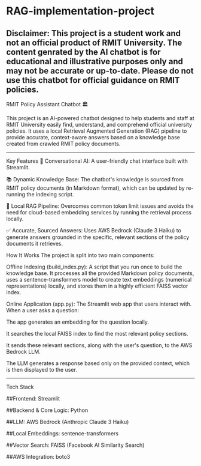 # RAG-implementation-project
Disclaimer: This project is a student work and not an official product of RMIT University. The content genrated by the AI chatbot is for educational and illustrative purposes only and may not be accurate or up-to-date. Please do not use this chatbot for official guidance on RMIT policies.
----
RMIT Policy Assistant Chatbot 🏛️

This project is an AI-powered chatbot designed to help students and staff at RMIT University easily find, understand, and comprehend official university policies. It uses a local Retrieval Augmented Generation (RAG) pipeline to provide accurate, context-aware answers based on a knowledge base created from crawled RMIT policy documents.

---------------------------------------------------------------------------------------------------------------------------------------------------------------
Key Features
🤖 Conversational AI: A user-friendly chat interface built with Streamlit.

📚 Dynamic Knowledge Base: The chatbot's knowledge is sourced from RMIT policy documents (in Markdown format), which can be updated by re-running the indexing script.

🧠 Local RAG Pipeline: Overcomes common token limit issues and avoids the need for cloud-based embedding services by running the retrieval process locally.

✅ Accurate, Sourced Answers: Uses AWS Bedrock (Claude 3 Haiku) to generate answers grounded in the specific, relevant sections of the policy documents it retrieves.

How It Works
The project is split into two main components:

Offline Indexing (build_index.py): A script that you run once to build the knowledge base. It processes all the provided Markdown policy documents, uses a sentence-transformers model to create text embeddings (numerical representations) locally, and stores them in a highly efficient FAISS vector index.

Online Application (app.py): The Streamlit web app that users interact with. When a user asks a question:

The app generates an embedding for the question locally.

It searches the local FAISS index to find the most relevant policy sections.

It sends these relevant sections, along with the user's question, to the AWS Bedrock LLM.

The LLM generates a response based only on the provided context, which is then displayed to the user.

-------------------------------------------------------------------------------------------------------

Tech Stack

##Frontend: Streamlit

##Backend & Core Logic: Python

##LLM: AWS Bedrock (Anthropic Claude 3 Haiku)

##Local Embeddings: sentence-transformers

##Vector Search: FAISS (Facebook AI Similarity Search)

##AWS Integration: boto3
